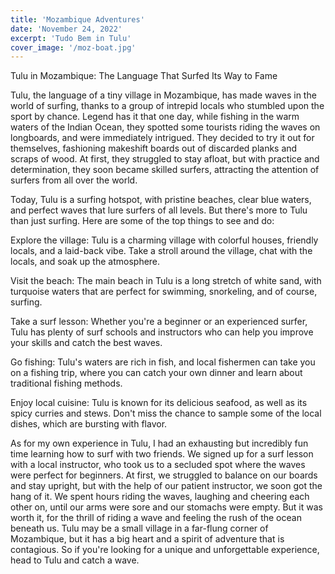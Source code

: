 ```yaml
---
title: 'Mozambique Adventures'
date: 'November 24, 2022'
excerpt: 'Tudo Bem in Tulu'
cover_image: '/moz-boat.jpg'
---
```


Tulu in Mozambique: The Language That Surfed Its Way to Fame

Tulu, the language of a tiny village in Mozambique, has made waves in the world of surfing, thanks to a group of intrepid locals who stumbled upon the sport by chance. Legend has it that one day, while fishing in the warm waters of the Indian Ocean, they spotted some tourists riding the waves on longboards, and were immediately intrigued. They decided to try it out for themselves, fashioning makeshift boards out of discarded planks and scraps of wood. At first, they struggled to stay afloat, but with practice and determination, they soon became skilled surfers, attracting the attention of surfers from all over the world.

Today, Tulu is a surfing hotspot, with pristine beaches, clear blue waters, and perfect waves that lure surfers of all levels. But there's more to Tulu than just surfing. Here are some of the top things to see and do:

Explore the village: Tulu is a charming village with colorful houses, friendly locals, and a laid-back vibe. Take a stroll around the village, chat with the locals, and soak up the atmosphere.

Visit the beach: The main beach in Tulu is a long stretch of white sand, with turquoise waters that are perfect for swimming, snorkeling, and of course, surfing.

Take a surf lesson: Whether you're a beginner or an experienced surfer, Tulu has plenty of surf schools and instructors who can help you improve your skills and catch the best waves.

Go fishing: Tulu's waters are rich in fish, and local fishermen can take you on a fishing trip, where you can catch your own dinner and learn about traditional fishing methods.

Enjoy local cuisine: Tulu is known for its delicious seafood, as well as its spicy curries and stews. Don't miss the chance to sample some of the local dishes, which are bursting with flavor.

As for my own experience in Tulu, I had an exhausting but incredibly fun time learning how to surf with two friends. We signed up for a surf lesson with a local instructor, who took us to a secluded spot where the waves were perfect for beginners. At first, we struggled to balance on our boards and stay upright, but with the help of our patient instructor, we soon got the hang of it. We spent hours riding the waves, laughing and cheering each other on, until our arms were sore and our stomachs were empty. But it was worth it, for the thrill of riding a wave and feeling the rush of the ocean beneath us. Tulu may be a small village in a far-flung corner of Mozambique, but it has a big heart and a spirit of adventure that is contagious. So if you're looking for a unique and unforgettable experience, head to Tulu and catch a wave.